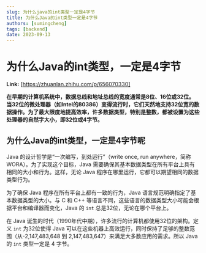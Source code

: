 ```yaml
---
slug: 为什么java的int类型一定是4字节
title: 为什么Java的int类型一定是4字节
authors: [sumingcheng]
tags: [backend]
date: 2023-09-13
---
```


# 为什么Java的int类型，一定是4字节



 **Link:** [https://zhuanlan.zhihu.com/p/656070330]



**在早期的计算机系统中，数据总线和地址总线的宽度通常是8位、16位或32位。当32位的微处理器（如Intel的80386）变得流行时，它们天然地支持32位宽的数据操作。为了最大限度地提高效率，许多数据类型，特别是整数，都被设置为这些处理器的自然字大小，即32位或4字节。**

## 为什么Java的int类型，一定是4字节呢  

Java 的设计哲学是“一次编写，到处运行”（write once, run anywhere，简称 WORA）。为了实现这个目标，Java 需要确保其基本数据类型在所有平台上具有相同的大小和行为。这样，无论 Java 程序在哪里运行，它都可以期望相同的数据类型行为。

为了确保 Java 程序在所有平台上都有一致的行为，Java 语言规范明确指定了基本数据类型的大小。与 C 和 C++ 等语言不同，这些语言的数据类型大小可能会根据平台和编译器而变化，Java 的 `int` 总是32位，无论在哪个平台上。

在 Java 诞生的时代（1990年代中期），许多流行的计算机都使用32位的架构。定义 `int` 为32位使得 Java 可以在这些机器上高效运行，同时保持了足够的整数范围（从-2,147,483,648 到 2,147,483,647）来满足大多数应用的需求。所以 Java 的 `int` 类型一定是 4 字节。